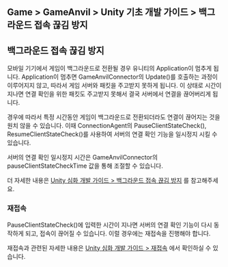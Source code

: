 ## Game > GameAnvil > Unity 기초 개발 가이드 > 백그라운드 접속 끊김 방지

## 백그라운드 접속 끊김 방지

모바일 기기에서 게임이 백그라운드로 전환될 경우 유니티의 Application이 멈추게 됩니다. Application이 멈추면 GameAnvilConnector의 Update()를 호출하는 과정이 이루어지지 않고, 따라서 게임 서버와 패킷을 주고받지 못하게 됩니다. 이 상태로 시간이 지나면 연결 확인을 위한 패킷도 주고받지 못해서 결국 서버에서 연결을 끊어버리게 됩니다.

경우에 따라서 특정 시간동안 게임이 백그라운드로 전환되더라도 연결이 끊어지는 것을 원치 않을 수 있습니다. 이때 ConnectionAgent의 PauseClientStateCheck(), ResumeClientStateCheck()를 사용하여 서버의 연결 확인 기능을 일시정지 시킬 수 있습니다.

서버의 연결 확인 일시정지 시간은 GameAnvilConnector의 pauseClientStateCheckTime 값을 통해 조절할 수 있습니다.

더 자세한 내용은 [Unity 심화 개발 가이드 > 백그라운드 접속 끊김 방지](../unity-advanced/unity-advanced-06-background-connection) 를 참고해주세요.

### 재접속

PauseClientStateCheck()에 입력한 시간이 지나면 서버의 연결 확인 기능이 다시 동작하게 되고, 접속이 끊어질 수 있습니다. 이럴 경우에는 재접속을 진행해야 합니다.

재접속과 관련된 자세한 내용은 [Unity 심화 개발 가이드 > 재접속](../unity-advanced/unity-advanced-07-reconnect) 에서 확인하실 수 있습니다.
